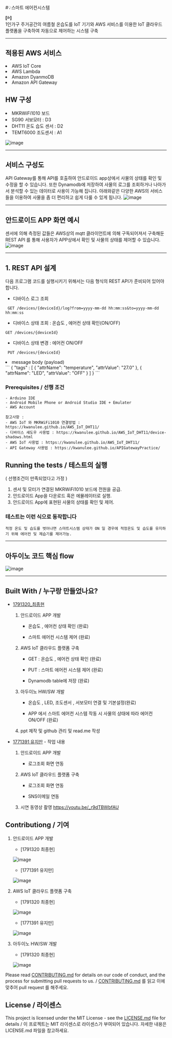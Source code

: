 
#💡스마트 에어컨시스템 

**[💦]**  
1인가구 주거공간의 여름철 온습도를 IoT 기기와 AWS 서비스를 이용한 IoT 클라우드 플랫폼을 구축하여 자동으로 제어하는 시스템 구축

___
## 적용된 AWS 서비스 
  <li>AWS IoT Core</li>
  <li>AWS Lambda</li>
  <li>Amazon DyanmoDB</li>
  <li>Amazon API Gateway</li>
  
## HW 구성
  <li>MKRWiFi1010 보드</li>
  <li>SG90 서보모터 : D3 </li>
  <li>DHT11 온도 습도 센서 : D2</li>
  <li>TEMT6000 조도센서 : A1</li>
  
  ![image](https://user-images.githubusercontent.com/72599051/144745942-1e4392ea-9d46-4c16-b18a-196ae228a6a1.png)

  
___ 

## 서비스 구성도
API Gateway를 통해 API를 호출하여  안드로이드 app상에서 사물의 상태를 확인 및 수정을 할 수 있습니다. 
또한 Dynamodb에 저장하여 사물의 로그를 조회하거나 나아가서 분석할 수 있는 데이터로 사용이 가능해 집니다.
아래와같은 다양한 AWS의 서비스들을 이용하여 사물을 좀 더 편리하고 쉽게 다룰 수 있게 됩니다.
![image](https://user-images.githubusercontent.com/72599051/143241035-e962d196-8519-418c-a038-5cf6dc6108d7.png)

___ 

## 안드로이드 APP 화면 예시 
센서에 의해 측정된 값들은 AWS상의 mqtt 클라이언트에 의해 구독되어져서 구축해둔 REST API 를 통해 사용자가 APP상에서 확인 및 사물의 상태를 제어할 수 있습니다.
![image](https://user-images.githubusercontent.com/72599051/144988777-40561d91-c9ee-4e11-b669-2ac964e43a50.png)

___ 


## 1. REST API 설계
다음 프로그램 코드를 실행시키기 위해서는 다음 형식의 REST API가 준비되어 있어야 합니다.
- 디바이스 로그 조회 
```
 GET /devices/{deviceId}/log?from=yyyy-mm-dd hh:mm:ss&to=yyyy-mm-dd hh:mm:ss
```
- 디바이스 상태 조회 : 온습도 , 에어컨 상태 확인(ON/OFF)
```
GET /devices/{deviceId}
```
- 디바이스 상태 변경 : 에어컨 ON/OFF
```
 PUT /devices/{deviceId}
```
  <li>message body (payload)</li>
  ```
  { 
 	"tags" : [
 		{
 			"attrName": "temperature",
 			"attrValue": "27.0"
 		},
 		{
 			"attrName": "LED",
 			"attrValue": "OFF"
 		}
 	]
 }
```

### Prerequisites / 선행 조건


```
- Arduino IDE 
- Android Mobile Phone or Android Studio IDE + Emulater
- AWS Account 

참고사항 : 
- AWS IoT 와 MKRWiFi1010 연결방법 : https://kwanulee.github.io/AWS_IoT_DHT11/
- 디바이스 섀도우 사용법 : https://kwanulee.github.io/AWS_IoT_DHT11/device-shadows.html
- AWS IoT 사용법 : https://kwanulee.github.io/AWS_IoT_DHT11/
- API Gateway 사용법 : https://kwanulee.github.io/APIGatewayPractice/

```


## Running the tests / 테스트의 실행

( 선행조건이 만족되었다고 가정 )
1. 센서 및 모터가 연결된 MKRWiFi1010 보드에 전원을 공급.
2. 안드로이드 App을 다운로드 혹은 에뮬레이터로 실행.
3. 안드로이드 App에 표현된 사물의 상태를 확인 및 제어.


### 테스트는 이런 식으로 동작합니다

```
적정 온도 및 습도를 벗어나면 스마트시스템 상태가 ON 일 경우에 적정온도 및 습도를 유지하기 위해 에어컨 및 제습기를 제어가능.
```
___ 

## 아두이노 코드 핵심 flow  
![image](https://user-images.githubusercontent.com/72599051/144989300-7d5f013e-73c2-4334-b0f4-92b863ca6a8a.png)

___ 



## Built With / 누구랑 만들었나요?

* [1791320_최종현](https://github.com/TonyJHC) 
   1. 안드로이드 APP 개발 ​

       -  온습도 , 에어컨 상태 확인  (완료)​

       -  스마트 에어컨 시스템 제어 (완료)​
     

   2.  AWS IoT 클라우드 플랫폼 구축​

       - GET : 온습도 , 에어컨 상태 확인   (완료)​

       - PUT : 스마트 에어컨 시스템 제어  (완료)​

       - Dynamodb table에 저장 (완료)​
      

   3. 아두이노 HW/SW 개발 ​

       - 온습도 , LED, 조도센서 , 서보모터 연결 및 기본설정(완료)​

       - APP 에서 스마트 에어컨 시스템 작동 시 사물의 상태에 따라 에어컨 ON/OFF (완료)​


   4.  ppt 제작 및 github 관리 및 read.me 작성​


* [1771391 유지만](https://github.com/jiman-you) - 작업 내용

   1. 안드로이드 APP 개발​

      -  로그조회 화면 연동​

   2.  AWS IoT 클라우드 플랫폼 구축​

       - 로그조회 화면 연동​

       - SNS이메일 연동​

   3. 시연 동영상 촬영​
      https://youtu.be/_r9dTBWbfAU​
      

## Contributiong / 기여
   1. 안드로이드 APP 개발 ​

         -  [1791320 최종현] 

         ![image](https://user-images.githubusercontent.com/72599051/144746833-3f8a75c0-0d32-4cd3-aa9d-660eb0970a34.png)   



         -  [1771391 유지만] 
          
         ![image](https://user-images.githubusercontent.com/72599051/144746687-d5807104-000e-490c-95b6-171c6c920afb.png)


   2.  AWS IoT 클라우드 플랫폼 구축​

         -  [1791320 최종현] 
        
          ![image](https://user-images.githubusercontent.com/72599051/144746754-36df46a4-048d-4c19-b56d-1b2648dbde3f.png)
  
      
         -  [1771391 유지만] 
         
          ![image](https://user-images.githubusercontent.com/72599051/144746766-fc33e95a-3b14-4a52-83c2-4ca500f05f04.png) 


   3. 아두이노 HW/SW 개발 ​

         -  [1791320 최종현] 
         
         ![image](https://user-images.githubusercontent.com/72599051/144746722-feed2e11-ab9b-4882-a2e0-555576392a09.png)


Please read [CONTRIBUTING.md](https://gist.github.com/PurpleBooth/b24679402957c63ec426) for details on our code of conduct, and the process for submitting pull requests to us. / [CONTRIBUTING.md](https://gist.github.com/PurpleBooth/b24679402957c63ec426) 를 읽고 이에 맞추어 pull request 를 해주세요.

## License / 라이센스

This project is licensed under the MIT License - see the [LICENSE.md](https://gist.github.com/PurpleBooth/LICENSE.md) file for details / 이 프로젝트는 MIT 라이센스로 라이센스가 부여되어 있습니다. 자세한 내용은 LICENSE.md 파일을 참고하세요.

